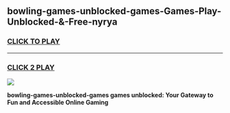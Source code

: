 
## bowling-games-unblocked-games-Games-Play-Unblocked-&-Free-nyrya
<h3>
<a href="https://premium76.site?title=bowling-games-unblocked-games&ref=24A">CLICK TO PLAY</a></h3>
<hr>

<h3>
<a href="https://premium76.site?title=bowling-games-unblocked-games&ref=24A">CLICK 2 PLAY</a>
  
</h3>

<a href="https://premium76.site?title=bowling-games-unblocked-games&ref=24A"><img src="https://clearcache.store/games.png"></a>


**bowling-games-unblocked-games games unblocked: Your Gateway to Fun and Accessible Online Gaming**
